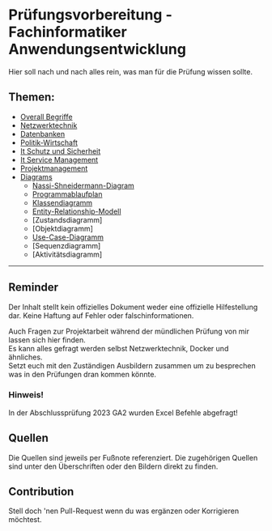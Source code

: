 # Prüfungsvorbereitung - Fachinformatiker Anwendungsentwicklung
Hier soll nach und nach alles rein, was man für die Prüfung wissen sollte.
## Themen:
- [Overall Begriffe](Begriffe.md)
- [Netzwerktechnik](Netzwerktechnik.md)
- [Datenbanken](Datenbanken.md)
- [Politik-Wirtschaft](Politik-Wirtschaft.md)
- [It Schutz und Sicherheit](It-Schutz-Sicherheit.md)
- [It Service Management](It-Service-Management.md)
- [Projektmanagement](Projektmanagement.md)
- [Diagrams](/Diagrams/)
  - [Nassi-Shneidermann-Diagram](Diagrams/Nassi-Shneiderman-Diagram.md)
  - [Programmablaufplan](Diagrams/Programmablaufplan.md)
  - [Klassendiagramm](Diagrams/Klassendiagramm.md)
  - [Entity-Relationship-Modell](Diagrams/Entity-Relationship-Modell.md)
  - [Zustandsdiagramm]
  - [Objektdiagramm]
  - [Use-Case-Diagramm](Diagrams/Use-Case-Diagramm.md)
  - [Sequenzdiagramm]
  - [Aktivitätsdiagramm]

---
## Reminder
Der Inhalt stellt kein offizielles Dokument weder eine offizielle Hilfestellung dar. Keine Haftung auf Fehler oder falschinformationen.

Auch Fragen zur Projektarbeit während der mündlichen Prüfung von mir lassen sich hier finden.  
Es kann alles gefragt werden selbst Netzwerktechnik, Docker und ähnliches.  
Setzt euch mit den Zuständigen Ausbildern zusammen um zu besprechen was in den Prüfungen dran kommen könnte.

### Hinweis!
In der Abschlussprüfung 2023 GA2 wurden Excel Befehle abgefragt!

## Quellen
Die Quellen sind jeweils per Fußnote referenziert. Die zugehörigen Quellen sind unter den Überschriften oder den Bildern direkt zu finden.

## Contribution
Stell doch 'nen Pull-Request wenn du was ergänzen oder Korrigieren möchtest.
